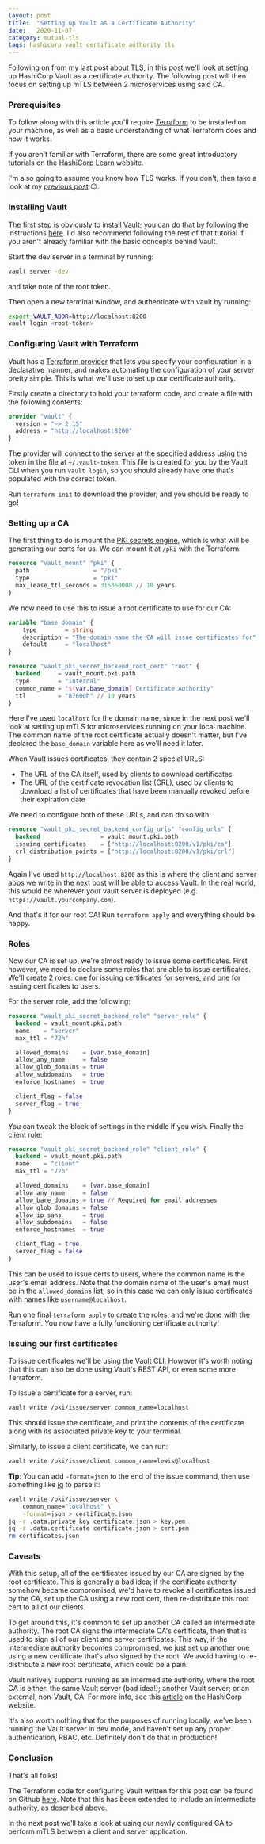 ```yaml
---
layout: post
title:  "Setting up Vault as a Certificate Authority"
date:   2020-11-07
category: mutual-tls
tags: hashicorp vault certificate authority tls
---
```


Following on from my last post about TLS, in this post we'll look at setting up 
HashiCorp Vault as a certificate authority. The following post will then focus 
on setting up mTLS between 2 microservices using said CA.

### Prerequisites
To follow along with this article you'll require [Terraform](https://www.terraform.io) 
to be installed on your machine, as well as a basic understanding of what 
Terraform does and how it works.

If you aren't familiar with Terraform, there are some great introductory 
tutorials on the [HashiCorp Learn](https://learn.hashicorp.com/terraform) 
website.

I'm also going to assume you know how TLS works. If you don't, then take a look 
at my [previous post](/mutual-tls/2020/10/25/how-does-tls-work.html) 😉.

### Installing Vault
The first step is obviously to install Vault; you can do that by following the 
instructions [here](https://learn.hashicorp.com/tutorials/vault/getting-started-install).
I'd also recommend following the rest of that tutorial if you aren't already 
familiar with the basic concepts behind Vault.

Start the dev server in a terminal by running:
```sh
vault server -dev
```
and take note of the root token.

Then open a new terminal window, and authenticate with vault by running:
```sh
export VAULT_ADDR=http://localhost:8200
vault login <root-token>
```

### Configuring Vault with Terraform
Vault has a [Terraform provider](https://registry.terraform.io/providers/hashicorp/vault/latest/docs)
that lets you specify your configuration in a declarative manner, and makes
automating the configuration of your server pretty simple. This is what we'll use
to set up our certificate authority.

Firstly create a directory to hold your terraform code, and create a file with 
the following contents:
```terraform
provider "vault" {
  version = "~> 2.15"
  address = "http://localhost:8200"
}
```
The provider will connect to the server at the specified address using the token 
in the file at `~/.vault-token`. This file is created for you by the Vault CLI 
when you run `vault login`, so you should already have one that's populated with
the correct token.

Run `terraform init` to download the provider, and you should be ready to go!

### Setting up a CA
The first thing to do is mount the [PKI secrets engine](https://www.vaultproject.io/docs/secrets/pki),
which is what will be generating our certs for us. We can mount it at `/pki` 
with the Terraform:
```terraform
resource "vault_mount" "pki" {
  path                  = "/pki"
  type                  = "pki"
  max_lease_ttl_seconds = 315360000 // 10 years
}
```

We now need to use this to issue a root certificate to use for our CA:
```terraform
variable "base_domain" {
    type        = string
    description = "The domain name the CA will issue certificates for"
    default     = "localhost"
}

resource "vault_pki_secret_backend_root_cert" "root" {
  backend     = vault_mount.pki.path
  type        = "internal"
  common_name = "${var.base_domain} Certificate Authority"
  ttl         = "87600h" // 10 years
}
```
Here I've used `localhost` for the domain name, since in the next post we'll 
look at setting up mTLS for microservices running on your local machine. The 
common name of the root certificate actually doesn't matter, but I've declared 
the `base_domain` variable here as we'll need it later.

When Vault issues certificates, they contain 2 special URLS:
- The URL of the CA itself, used by clients to download certificates
- The URL of the certificate revocation list (CRL), used by clients to download
a list of certificates that have been manually revoked before their expiration 
date

We need to configure both of these URLs, and can do so with:
```terraform
resource "vault_pki_secret_backend_config_urls" "config_urls" {
  backend                 = vault_mount.pki.path
  issuing_certificates    = ["http://localhost:8200/v1/pki/ca"]
  crl_distribution_points = ["http://localhost:8200/v1/pki/crl"]
}
```
Again I've used `http://localhost:8200` as this is where the client and server 
apps we write in the next post will be able to access Vault. In the real world,
this would be wherever your vault server is deployed (e.g. 
`https://vault.yourcompany.com`).

And that's it for our root CA! Run `terraform apply` and everything should be 
happy.

### Roles
Now our CA is set up, we're almost ready to issue some certificates. First 
however, we need to declare some roles that are able to issue certificates. We'll
create 2 roles: one for issuing certificates for servers, and one for issuing 
certificates to users.

For the server role, add the following:
```terraform
resource "vault_pki_secret_backend_role" "server_role" {
  backend = vault_mount.pki.path
  name    = "server"
  max_ttl = "72h"

  allowed_domains    = [var.base_domain]
  allow_any_name     = false
  allow_glob_domains = true
  allow_subdomains   = true
  enforce_hostnames  = true

  client_flag = false
  server_flag = true
}
```
You can tweak the block of settings in the middle if you wish. Finally the 
client role:
```terraform
resource "vault_pki_secret_backend_role" "client_role" {
  backend = vault_mount.pki.path
  name    = "client"
  max_ttl = "72h"

  allowed_domains    = [var.base_domain]
  allow_any_name     = false
  allow_bare_domains = true // Required for email addresses
  allow_glob_domains = false
  allow_ip_sans      = true
  allow_subdomains   = false
  enforce_hostnames  = true

  client_flag = true
  server_flag = false
}
```
This can be used to issue certs to users, where the common name is the user's
email address. Note that the domain name of the user's email must be in the 
`allowed_domains` list, so in this case we can only issue certificates with names 
like `username@localhost`.

Run one final `terraform apply` to create the roles, and we're done with the 
Terraform. You now have a fully functioning certificate authority!

### Issuing our first certificates
To issue certificates we'll be using the Vault CLI. However it's worth noting 
that this can also be done using Vault's REST API, or even some more Terraform.

To issue a certificate for a server, run:
```sh
vault write /pki/issue/server common_name=localhost
```
This should issue the certificate, and print the contents of the certificate along
with its associated private key to your terminal.

Similarly, to issue a client certificate, we can run:
```sh
vault write /pki/issue/client common_name=lewis@localhost
```

**Tip**: You can add `-format=json` to the end of the issue command, then use
something like [jq](https://stedolan.github.io/jq/) to parse it:
```sh
vault write /pki/issue/server \
    common_name="localhost" \
    -format=json > certificate.json
jq -r .data.private_key certificate.json > key.pem
jq -r .data.certificate certificate.json > cert.pem
rm certificates.json
```

### Caveats
With this setup, all of the certificates issued by our CA are signed by the root
certificate. This is generally a bad idea; if the certificate authority somehow 
became compromised, we'd have to revoke all certificates issued by the CA, set up
the CA using a new root cert, then re-distribute this root cert to all of our 
clients.

To get around this, it's common to set up another CA called an intermediate 
authority. The root CA signs the intermediate CA's certificate, then that is 
used to sign all of our client and server certificates. This way, if the 
intermediate authority becomes compromised, we just set up another one using a 
new certificate that's also signed by the root. We avoid having to re-distribute 
a new root certificate, which could be a pain.

Vault natively supports running as an intermediate authority, where the root CA
is either: the same Vault server (bad idea!); another Vault server; or an 
external, non-Vault, CA. For more info, see this 
[article](https://learn.hashicorp.com/tutorials/vault/pki-engine?in=vault/secrets-management) 
on the HashiCorp website.

It's also worth nothing that for the purposes of running locally, we've been
running the Vault server in dev mode, and haven't set up any proper 
authentication, RBAC, etc. Definitely don't do that in production!

### Conclusion
That's all folks!

The Terraform code for configuring Vault written for this post can be found on
Github [here](https://github.com/lewis-od/vault-mtls/tree/master/terraform).
Note that this has been extended to include an intermediate authority, as 
described above.

In the next post we'll take a look at using our newly 
configured CA to perform mTLS between a client and server application.
